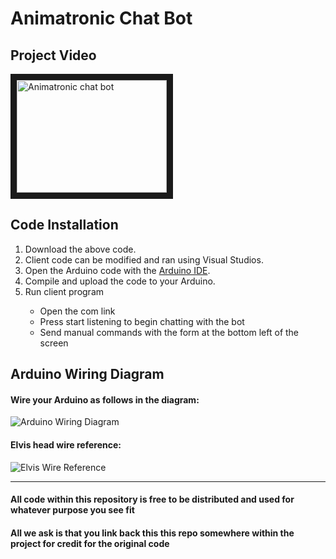 <h1>Animatronic Chat Bot</h1>
<h2>Project Video</h2>
<a href="http://www.youtube.com/watch?feature=player_embedded&v=bDuW5bPuN5g" target="_blank">
  <img src="http://img.youtube.com/vi/bDuW5bPuN5g/0.jpg" alt="Animatronic chat bot" width="240" height="180" border="10" />
</a>
<h2>Code Installation</h2>
<ol>
  <li>Download the above code.</li>
  <li>Client code can be modified and ran using Visual Studios.</li>
  <li>Open the Arduino code with the <a href="https://www.arduino.cc/en/Main/Software">Arduino IDE</a>.</li>
  <li>Compile and upload the code to your Arduino.</li>
  <li>Run client program</li>
  <ul>
    <li>Open the com link</li>
    <li>Press start listening to begin chatting with the bot</li>
    <li>Send manual commands with the form at the bottom left of the screen</li>
  </ul>
</ol>
<h2>Arduino Wiring Diagram</h2>
<h4>Wire your Arduino as follows in the diagram:</h4>
<img src="http://i.imgur.com/epEGhNp.png" alt="Arduino Wiring Diagram">
<h4>Elvis head wire reference:</h4>
<img src="http://www.robots-and-androids.com/images/Hacking-Elvis-Wiring.jpg" alt="Elvis Wire Reference">
<hr>
<h4>All code within this repository is free to be distributed and used for whatever purpose you see fit</h4>
<h4>All we ask is that you link back this this repo somewhere within the project for credit for the original code</h4>

